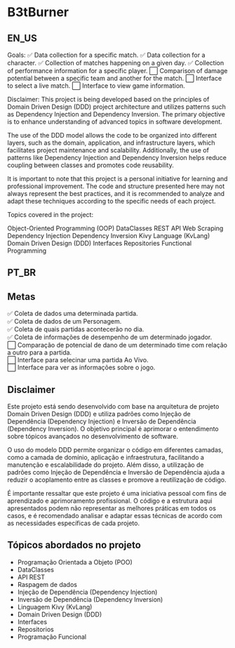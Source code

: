 # B3tBurner

## EN_US

Goals:
:white_check_mark: Data collection for a specific match.
:white_check_mark: Data collection for a character.
:white_check_mark: Collection of matches happening on a given day.
:white_check_mark: Collection of performance information for a specific player.
:white_large_square: Comparison of damage potential between a specific team and another for the match.
:white_large_square: Interface to select a live match.
:white_large_square: Interface to view game information.

Disclaimer:
This project is being developed based on the principles of Domain Driven Design (DDD) project architecture and utilizes patterns such as Dependency Injection and Dependency Inversion. The primary objective is to enhance understanding of advanced topics in software development.

The use of the DDD model allows the code to be organized into different layers, such as the domain, application, and infrastructure layers, which facilitates project maintenance and scalability. Additionally, the use of patterns like Dependency Injection and Dependency Inversion helps reduce coupling between classes and promotes code reusability.

It is important to note that this project is a personal initiative for learning and professional improvement. The code and structure presented here may not always represent the best practices, and it is recommended to analyze and adapt these techniques according to the specific needs of each project.

Topics covered in the project:

Object-Oriented Programming (OOP)
DataClasses
REST API
Web Scraping
Dependency Injection
Dependency Inversion
Kivy Language (KvLang)
Domain Driven Design (DDD)
Interfaces
Repositories
Functional Programming


## PT_BR

## Metas

:white_check_mark: Coleta de dados uma determinada partida.<br>
:white_check_mark: Coleta de dados de um Personagem.<br>
:white_check_mark: Coleta de quais partidas acontecerão no dia.<br>
:white_check_mark: Coleta de informações de desempenho de um determinado jogador.<br>
:white_large_square: Comparação de potencial de dano de um determinado time com relação a outro para a partida.<br>
:white_large_square: Interface para selecinar uma partida Ao Vivo.<br>
:white_large_square: Interface para ver as informações sobre o jogo.<br>


## Disclaimer
  Este projeto está sendo desenvolvido com base na arquitetura de projeto Domain Driven Design (DDD) e utiliza padrões como Injeção de Dependência (Dependency Injection) e Inversão de Dependência (Dependency Inversion). O objetivo principal é aprimorar o entendimento sobre tópicos avançados no desenvolvimento de software.

  O uso do modelo DDD permite organizar o código em diferentes camadas, como a camada de domínio, aplicação e infraestrutura, facilitando a manutenção e escalabilidade do projeto. Além disso, a utilização de padrões como Injeção de Dependência e Inversão de Dependência ajuda a reduzir o acoplamento entre as classes e promove a reutilização de código.

  É importante ressaltar que este projeto é uma iniciativa pessoal com fins de aprendizado e aprimoramento profissional. O código e a estrutura aqui apresentados podem não representar as melhores práticas em todos os casos, e é recomendado analisar e adaptar essas técnicas de acordo com as necessidades específicas de cada projeto.
  
## Tópicos abordados no projeto
  - Programação Orientada a Objeto (POO)
  - DataClasses
  - API REST
  - Raspagem de dados
  - Injeção de Dependência (Dependency Injection)
  - Inversão de Dependência (Dependency Inversion)
  - Linguagem Kivy (KvLang)
  - Domain Driven Design (DDD)
  - Interfaces
  - Repositorios
  - Programação Funcional
